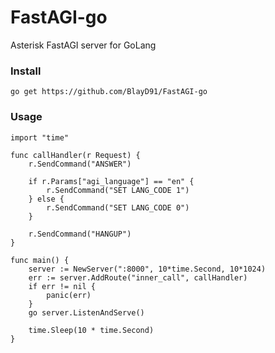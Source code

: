 # FastAGI-go
Asterisk FastAGI server for GoLang

### Install

```
go get https://github.com/BlayD91/FastAGI-go
```

### Usage

```
import "time"

func callHandler(r Request) {
	r.SendCommand("ANSWER")

	if r.Params["agi_language"] == "en" {
		r.SendCommand("SET LANG_CODE 1")
	} else {
		r.SendCommand("SET LANG_CODE 0")
	}

	r.SendCommand("HANGUP")
}

func main() {
	server := NewServer(":8000", 10*time.Second, 10*1024)
	err := server.AddRoute("inner_call", callHandler)
	if err != nil {
		panic(err)
	}
	go server.ListenAndServe()

	time.Sleep(10 * time.Second)
}
```
